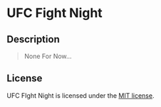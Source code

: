 # UFC Fight Night

## Description

> None For Now...

## License

UFC FIght Night is licensed under the [MIT license](http://opensource.org/licenses/MIT).
